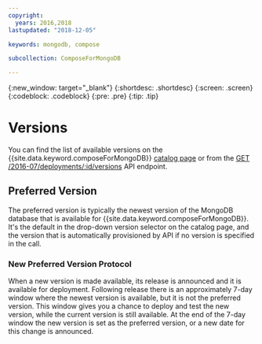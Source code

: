 ```yaml
---
copyright:
  years: 2016,2018
lastupdated: "2018-12-05"

keywords: mongodb, compose

subcollection: ComposeForMongoDB

---
```


{:new_window: target="_blank"}
{:shortdesc: .shortdesc}
{:screen: .screen}
{:codeblock: .codeblock}
{:pre: .pre}
{:tip: .tip}

# Versions

You can find the list of available versions on the {{site.data.keyword.composeForMongoDB}} [catalog page](https://{DomainName}/catalog/compose-for-mongodb) or from the [GET /2016-07/deployments/:id/versions](https://apidocs.compose.com/reference#2016-07-get-deployments-versions) API endpoint.

## Preferred Version

The preferred version is typically the newest version of the MongoDB database that is available for {{site.data.keyword.composeForMongoDB}}. It's the default in the drop-down version selector on the catalog page, and the version that is automatically provisioned by API if no version is specified in the call.

### New Preferred Version Protocol

When a new version is made available, its release is announced and it is available for deployment. Following release there is an approximately 7-day window where the newest version is available, but it is not the preferred version. This window gives you a chance to deploy and test the new version, while the current version is still available. At the end of the 7-day window the new version is set as the preferred version, or a new date for this change is announced.
